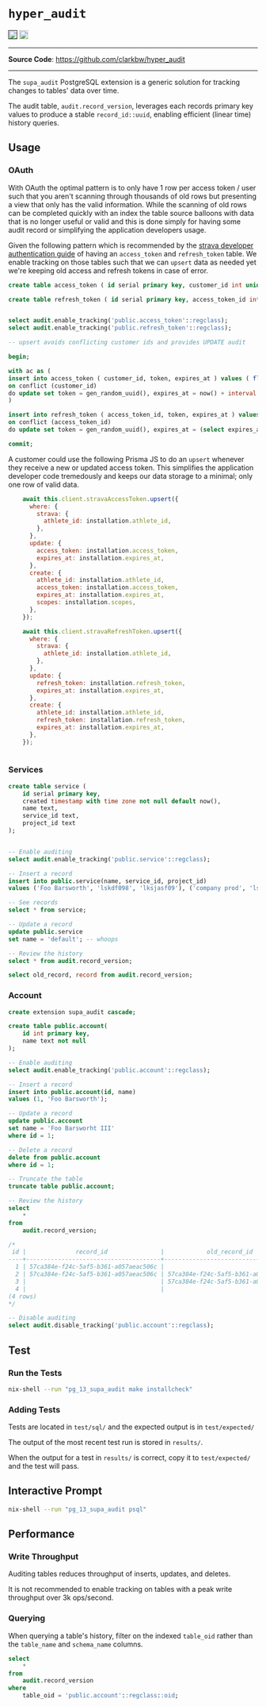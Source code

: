 # `hyper_audit`

<p>
<a href=""><img src="https://img.shields.io/badge/postgresql-11+-blue.svg" alt="PostgreSQL version" height="18"></a>
<a href="https://github.com/clarkbw/hyper_audit/actions"><img src="https://github.com/clarkbw/hyper_audit/actions/workflows/test.yaml/badge.svg" alt="Tests" height="18"></a>

</p>

---

**Source Code**: <a href="https://github.com/clarkbw/hyper_audit" target="_blank">https://github.com/clarkbw/hyper_audit</a>

---

The `supa_audit` PostgreSQL extension is a generic solution for tracking changes to tables' data over time.

The audit table, `audit.record_version`, leverages each records primary key values to produce a stable `record_id::uuid`, enabling efficient (linear time) history queries.


## Usage


### OAuth

With OAuth the optimal pattern is to only have 1 row per access token / user such that you aren't scanning through thousands of old rows but presenting a view that only has the valid information. While the scanning of old rows can be completed quickly with an index the table source balloons with data that is no longer useful or valid and this is done simply for having some audit record or simplifying the application developers usage.

Given the following pattern which is recommended by the [strava developer authentication guide](https://developers.strava.com/docs/authentication/) of having an `access_token` and `refresh_token` table. We enable tracking on those tables such that we can `upsert` data as needed yet we're keeping old access and refresh tokens in case of error.

```sql
create table access_token ( id serial primary key, customer_id int unique not null, token varchar not null, expires_at timestamp not null default now() );

create table refresh_token ( id serial primary key, access_token_id int unique not null, token varchar not null, expires_at timestamp not null default now() );


select audit.enable_tracking('public.access_token'::regclass);
select audit.enable_tracking('public.refresh_token'::regclass);

-- upsert avoids conflicting customer ids and provides UPDATE audit

begin;

with ac as (
insert into access_token ( customer_id, token, expires_at ) values ( floor(random() * 10 + 1)::int, gen_random_uuid(), now() + interval '1 day' )
on conflict (customer_id)
do update set token = gen_random_uuid(), expires_at = now() + interval '1 day' returning id, expires_at
)

insert into refresh_token ( access_token_id, token, expires_at ) values ( (select id from ac), gen_random_uuid(), (select expires_at from ac) )
on conflict (access_token_id)
do update set token = gen_random_uuid(), expires_at = (select expires_at from ac);

commit;

```

A customer could use the following Prisma JS to do an `upsert` whenever they receive a new or updated access token. This simplifies the application developer code tremedously and keeps our data storage to a minimal; only one row of valid data. 

```javascript
    await this.client.stravaAccessToken.upsert({
      where: {
        strava: {
          athlete_id: installation.athlete_id,
        },
      },
      update: {
        access_token: installation.access_token,
        expires_at: installation.expires_at,
      },
      create: {
        athlete_id: installation.athlete_id,
        access_token: installation.access_token,
        expires_at: installation.expires_at,
        scopes: installation.scopes,
      },
    });

    await this.client.stravaRefreshToken.upsert({
      where: {
        strava: {
          athlete_id: installation.athlete_id,
        },
      },
      update: {
        refresh_token: installation.refresh_token,
        expires_at: installation.expires_at,
      },
      create: {
        athlete_id: installation.athlete_id,
        refresh_token: installation.refresh_token,
        expires_at: installation.expires_at,
      },
    });
    
```
### Services

```sql
create table service ( 
    id serial primary key, 
    created timestamp with time zone not null default now(),
    name text,
    service_id text,
    project_id text
);


-- Enable auditing
select audit.enable_tracking('public.service'::regclass);

-- Insert a record
insert into public.service(name, service_id, project_id)
values ('Foo Barsworth', 'lskdf098', 'lksjasf09'), ('company prod', 'lskdss98', 'lkhjdf09'), ('company dev', 'lskwert098', 'lksdfgdf09'), ('company staging', 'lskdadsf98', 'lkgjdf09'), ('owl [dev]', 'ldasddf098', 'lksjdf09'), ('owl [prod]', 'lggdf098', 'lksjghf09');

-- See records
select * from service;

-- Update a record
update public.service
set name = 'default'; -- whoops

-- Review the history
select * from audit.record_version;

select old_record, record from audit.record_version;
```


### Account

```sql
create extension supa_audit cascade;

create table public.account(
    id int primary key,
    name text not null
);

-- Enable auditing
select audit.enable_tracking('public.account'::regclass);

-- Insert a record
insert into public.account(id, name)
values (1, 'Foo Barsworth');

-- Update a record
update public.account
set name = 'Foo Barsworht III'
where id = 1;

-- Delete a record
delete from public.account
where id = 1;

-- Truncate the table
truncate table public.account;

-- Review the history
select
    *
from
    audit.record_version;

/*
 id |              record_id               |            old_record_id             |    op    |               ts                | table_oid | table_schema | table_name |                 record                 |             old_record
----+--------------------------------------+--------------------------------------+----------+---------------------------------+-----------+--------------+------------+----------------------------------------+------------------------------------
  1 | 57ca384e-f24c-5af5-b361-a057aeac506c |                                      | INSERT   | Thu Feb 10 17:02:25.621095 2022 |     16439 | public       | account    | {"id": 1, "name": "Foo Barsworth"}     |
  2 | 57ca384e-f24c-5af5-b361-a057aeac506c | 57ca384e-f24c-5af5-b361-a057aeac506c | UPDATE   | Thu Feb 10 17:02:25.622151 2022 |     16439 | public       | account    | {"id": 1, "name": "Foo Barsworht III"} | {"id": 1, "name": "Foo Barsworth"}
  3 |                                      | 57ca384e-f24c-5af5-b361-a057aeac506c | DELETE   | Thu Feb 10 17:02:25.622495 2022 |     16439 | public       | account    |                                        | {"id": 1, "name": "Foo Barsworth III"}
  4 |                                      |                                      | TRUNCATE | Thu Feb 10 17:02:25.622779 2022 |     16439 | public       | account    |                                        |
(4 rows)
*/

-- Disable auditing
select audit.disable_tracking('public.account'::regclass);
```

## Test

### Run the Tests

```sh
nix-shell --run "pg_13_supa_audit make installcheck"
```

### Adding Tests

Tests are located in `test/sql/` and the expected output is in `test/expected/`

The output of the most recent test run is stored in `results/`.

When the output for a test in `results/` is correct, copy it to `test/expected/` and the test will pass.

## Interactive Prompt

```sh
nix-shell --run "pg_13_supa_audit psql"
```

## Performance


### Write Throughput
Auditing tables reduces throughput of inserts, updates, and deletes.

It is not recommended to enable tracking on tables with a peak write throughput over 3k ops/second.


### Querying

When querying a table's history, filter on the indexed `table_oid` rather than the `table_name` and `schema_name` columns.

```sql
select
    *
from
    audit.record_version
where
    table_oid = 'public.account'::regclass::oid;
```
